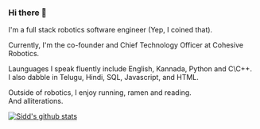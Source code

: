 ### Hi there 👋

I'm a full stack robotics software engineer (Yep, I coined that).

Currently, I'm the co-founder and Chief Technology Officer at Cohesive Robotics.

Launguages I speak fluently include English, Kannada, Python and C\C++. <br>
I also dabble in Telugu, Hindi, SQL, Javascript, and HTML.

Outside of robotics, I enjoy running, ramen and reading. <br>
And alliterations.

<!--
**srsidd/srsidd** is a ✨ _special_ ✨ repository because its `README.md` (this file) appears on your GitHub profile.

Here are some ideas to get you started:

- 🔭 I’m currently working on ...
- 🌱 I’m currently learning ...
- 👯 I’m looking to collaborate on ...
- 🤔 I’m looking for help with ...
- 💬 Ask me about ...
- 📫 How to reach me: ...
- 😄 Pronouns: ...
- ⚡ Fun fact: ...
-->

[![Sidd's github stats](https://github-readme-stats.vercel.app/api?username=srsidd&count_private=true&show_icons=true&theme=nightowl)](https://github.com/anuraghazra/github-readme-stats)
